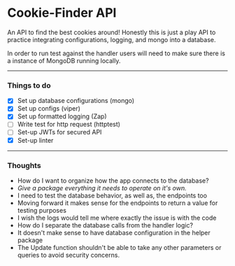 # Cookie-Finder API

An API to find the best cookies around! Honestly this is just a play API to practice integrating configurations, logging, and mongo into a database.

In order to run test against the handler users will need to make sure there is a instance of MongoDB running locally.

---

### Things to do 

- [x] Set up database configurations (mongo)
- [x] Set up configs (viper)
- [x] Set up formatted logging (Zap)
- [ ] Write test for http request (httptest)
- [ ] Set-up JWTs for secured API
- [x] Set-up linter

--- 

### Thoughts

- How do I want to organize how the app connects to the database?
- *Give a package everything it needs to operate on it's own.*
- I need to test the database behavior, as well as, the endpoints too
- Moving forward it makes sense for the endpoints to return a value for testing purposes
- I wish the logs would tell me where exactly the issue is with the code
- How do I separate the database calls from the handler logic?
- It doesn't make sense to have database configuration in the helper package
- The Update function shouldn't be able to take any other parameters or queries to avoid security concerns.